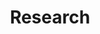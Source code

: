 ---
layout: page
title: Research
nav: true
nav_order: 2
dropdown: true
children:
    - title: projects
      permalink: /projects/
    - title: divider
    - title: partners
      permalink: /partners/
    - title: divider
    - title: publications
      permalink: /publications/
---